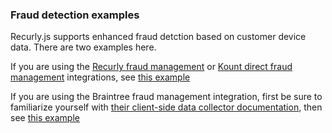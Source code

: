 ### Fraud detection examples

Recurly.js supports enhanced fraud detction based on customer device data. There are two examples
here.

If you are using the [Recurly fraud management](https://docs.recurly.com/v1.0/docs/fraud-management)
or [Kount direct fraud management](https://docs.recurly.com/v1.0/docs/kount) integrations,
see [this example](recurly-kount.html)

If you are using the Braintree fraud management integration, first be sure to familiarize yourself with
[their client-side data collector documentation](https://developers.braintreepayments.com/guides/advanced-fraud-tools/client-side/javascript/v3),
then see [this example](braintree.html)
